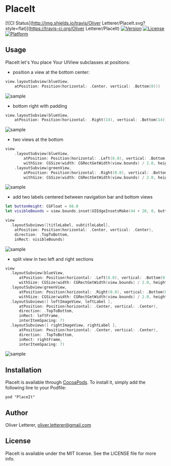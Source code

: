 # PlaceIt

[![CI Status](http://img.shields.io/travis/Oliver Letterer/PlaceIt.svg?style=flat)](https://travis-ci.org/Oliver Letterer/PlaceIt)
[![Version](https://img.shields.io/cocoapods/v/PlaceIt.svg?style=flat)](http://cocoadocs.org/docsets/PlaceIt)
[![License](https://img.shields.io/cocoapods/l/PlaceIt.svg?style=flat)](http://cocoadocs.org/docsets/PlaceIt)
[![Platform](https://img.shields.io/cocoapods/p/PlaceIt.svg?style=flat)](http://cocoadocs.org/docsets/PlaceIt)

## Usage

PlaceIt let's You place Your UIView subclasses at positions:

* position a view at the bottom center:
``` swift
view.layoutSubview(blueView,
    atPosition: Position(horizontal: .Center, vertical: .Bottom(0)))
```

![sample](https://raw.githubusercontent.com/OliverLetterer/PlaceIt/master/Screenshots/sample-1.png)

* bottom right with padding
``` swift
view.layoutSubview(blueView,
    atPosition: Position(horizontal: .Right(14), vertical: .Bottom(14)))
```

![sample](https://raw.githubusercontent.com/OliverLetterer/PlaceIt/master/Screenshots/sample-2.png)

* two views at the bottom
``` swift
view
    .layoutSubview(blueView,
        atPosition: Position(horizontal: .Left(0.0), vertical: .Bottom(0.0)),
        withSize: CGSize(width: CGRectGetWidth(view.bounds) / 2.0, height: buttonHeight))
    .layoutSubview(greenView,
        atPosition: Position(horizontal: .Right(0.0), vertical: .Bottom(0.0)),
        withSize: CGSize(width: CGRectGetWidth(view.bounds) / 2.0, height: buttonHeight))
```

![sample](https://raw.githubusercontent.com/OliverLetterer/PlaceIt/master/Screenshots/sample-3.png)

* add two labels centered between navigation bar and bottom views
``` swift
let buttonHeight: CGFloat = 66.0
let visibleBounds = view.bounds.inset(UIEdgeInsetsMake(44 + 20, 0, buttonHeight, 0))

view
  .layoutSubviews([titleLabel, subtitleLabel],
    atPosition: Position(horizontal: .Center, vertical: .Center),
    direction: .TopToBottom,
    inRect: visibleBounds)
```

![sample](https://raw.githubusercontent.com/OliverLetterer/PlaceIt/master/Screenshots/sample-4.png)

* split view in two left and right sections
``` swift
view
  .layoutSubview(blueView,
      atPosition: Position(horizontal: .Left(0.0), vertical: .Bottom(0.0)),
      withSize: CGSize(width: CGRectGetWidth(view.bounds) / 2.0, height: buttonHeight))
  .layoutSubview(greenView,
      atPosition: Position(horizontal: .Right(0.0), vertical: .Bottom(0.0)),
      withSize: CGSize(width: CGRectGetWidth(view.bounds) / 2.0, height: buttonHeight))
  .layoutSubviews([ leftImageView, leftLabel ],
      atPosition: Position(horizontal: .Center, vertical: .Center),
      direction: .TopToBottom,
      inRect: leftFrame,
      interItemSpacing: 7)
  .layoutSubviews([ rightImageView, rightLabel ],
      atPosition: Position(horizontal: .Center, vertical: .Center),
      direction: .TopToBottom,
      inRect: rightFrame,
      interItemSpacing: 7)
```

![sample](https://raw.githubusercontent.com/OliverLetterer/PlaceIt/master/Screenshots/sample-5.png)

## Installation

PlaceIt is available through [CocoaPods](http://cocoapods.org). To install
it, simply add the following line to your Podfile:

    pod "PlaceIt"

## Author

Oliver Letterer, oliver.letterer@gmail.com

## License

PlaceIt is available under the MIT license. See the LICENSE file for more info.
